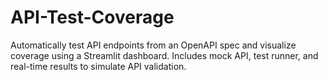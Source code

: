 # API-Test-Coverage
Automatically test API endpoints from an OpenAPI spec and visualize coverage using a Streamlit dashboard. Includes mock API, test runner, and real-time results to simulate API validation.
